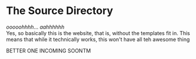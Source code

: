 # The Source Directory
*ooooohhhh*... *aahhhhhh*  
Yes, so basically this is the website, that is, without the templates fit in. This means that while it technically works, this won't have all teh awesome thing

BETTER ONE INCOMING SOONTM